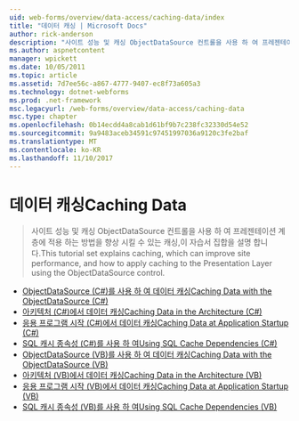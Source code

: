 ```yaml
---
uid: web-forms/overview/data-access/caching-data/index
title: "데이터 캐싱 | Microsoft Docs"
author: rick-anderson
description: "사이트 성능 및 캐싱 ObjectDataSource 컨트롤을 사용 하 여 프레젠테이션 계층에 적용 하는 방법을 향상 시킬 수 있는 캐싱,이 자습서 집합에서 설명..."
ms.author: aspnetcontent
manager: wpickett
ms.date: 10/05/2011
ms.topic: article
ms.assetid: 7d7ee56c-a867-4777-9407-ec8f73a605a3
ms.technology: dotnet-webforms
ms.prod: .net-framework
msc.legacyurl: /web-forms/overview/data-access/caching-data
msc.type: chapter
ms.openlocfilehash: 0b14ecdd4a8cab1d61bf9b7c238fc32330d54e52
ms.sourcegitcommit: 9a9483aceb34591c97451997036a9120c3fe2baf
ms.translationtype: MT
ms.contentlocale: ko-KR
ms.lasthandoff: 11/10/2017
---
```

<a name="caching-data"></a><span data-ttu-id="11718-103">데이터 캐싱</span><span class="sxs-lookup"><span data-stu-id="11718-103">Caching Data</span></span>
====================
> <span data-ttu-id="11718-104">사이트 성능 및 캐싱 ObjectDataSource 컨트롤을 사용 하 여 프레젠테이션 계층에 적용 하는 방법을 향상 시킬 수 있는 캐싱,이 자습서 집합을 설명 합니다.</span><span class="sxs-lookup"><span data-stu-id="11718-104">This tutorial set explains caching, which can improve site performance, and how to apply caching to the Presentation Layer using the ObjectDataSource control.</span></span>


- [<span data-ttu-id="11718-105">ObjectDataSource (C#)를 사용 하 여 데이터 캐싱</span><span class="sxs-lookup"><span data-stu-id="11718-105">Caching Data with the ObjectDataSource (C#)</span></span>](caching-data-with-the-objectdatasource-cs.md)
- [<span data-ttu-id="11718-106">아키텍처 (C#)에서 데이터 캐싱</span><span class="sxs-lookup"><span data-stu-id="11718-106">Caching Data in the Architecture (C#)</span></span>](caching-data-in-the-architecture-cs.md)
- [<span data-ttu-id="11718-107">응용 프로그램 시작 (C#)에서 데이터 캐싱</span><span class="sxs-lookup"><span data-stu-id="11718-107">Caching Data at Application Startup (C#)</span></span>](caching-data-at-application-startup-cs.md)
- [<span data-ttu-id="11718-108">SQL 캐시 종속성 (C#)를 사용 하 여</span><span class="sxs-lookup"><span data-stu-id="11718-108">Using SQL Cache Dependencies (C#)</span></span>](using-sql-cache-dependencies-cs.md)
- [<span data-ttu-id="11718-109">ObjectDataSource (VB)를 사용 하 여 데이터 캐싱</span><span class="sxs-lookup"><span data-stu-id="11718-109">Caching Data with the ObjectDataSource (VB)</span></span>](caching-data-with-the-objectdatasource-vb.md)
- [<span data-ttu-id="11718-110">아키텍처 (VB)에서 데이터 캐싱</span><span class="sxs-lookup"><span data-stu-id="11718-110">Caching Data in the Architecture (VB)</span></span>](caching-data-in-the-architecture-vb.md)
- [<span data-ttu-id="11718-111">응용 프로그램 시작 (VB)에서 데이터 캐싱</span><span class="sxs-lookup"><span data-stu-id="11718-111">Caching Data at Application Startup (VB)</span></span>](caching-data-at-application-startup-vb.md)
- [<span data-ttu-id="11718-112">SQL 캐시 종속성 (VB)를 사용 하 여</span><span class="sxs-lookup"><span data-stu-id="11718-112">Using SQL Cache Dependencies (VB)</span></span>](using-sql-cache-dependencies-vb.md)
